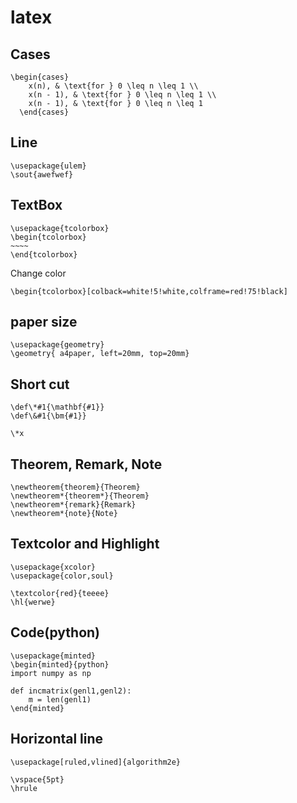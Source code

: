 # latex

## Cases

```
\begin{cases}
    x(n), & \text{for } 0 \leq n \leq 1 \\
    x(n - 1), & \text{for } 0 \leq n \leq 1 \\
    x(n - 1), & \text{for } 0 \leq n \leq 1
  \end{cases}
```

## Line
```
\usepackage{ulem}
\sout{awefwef}
```
## TextBox 

```
\usepackage{tcolorbox}
\begin{tcolorbox}
~~~~
\end{tcolorbox}
```
Change color
```
\begin{tcolorbox}[colback=white!5!white,colframe=red!75!black]
```

## paper size

```
\usepackage{geometry}
\geometry{ a4paper, left=20mm, top=20mm}
```

## Short cut

```
\def\*#1{\mathbf{#1}}
\def\&#1{\bm{#1}}

\*x
```

## Theorem, Remark, Note

```
\newtheorem{theorem}{Theorem}
\newtheorem*{theorem*}{Theorem}
\newtheorem*{remark}{Remark}
\newtheorem*{note}{Note}
```

## Textcolor and Highlight

```
\usepackage{xcolor}
\usepackage{color,soul}

\textcolor{red}{teeee}
\hl{werwe}
```

## Code(python)
```
\usepackage{minted}
\begin{minted}{python}
import numpy as np
    
def incmatrix(genl1,genl2):
    m = len(genl1)
\end{minted}
```

## Horizontal line

```
\usepackage[ruled,vlined]{algorithm2e}

\vspace{5pt}
\hrule 
```
